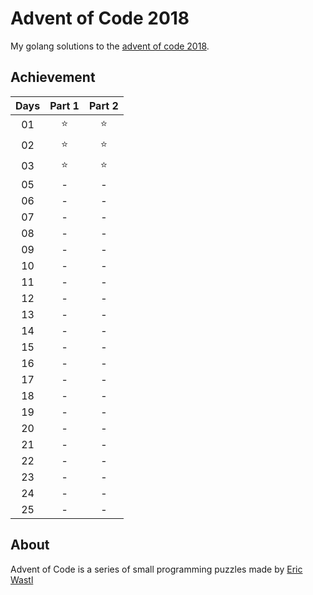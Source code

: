# Advent of Code 2018


My golang solutions to the [advent of code 2018](http://adventofcode.com/).


## Achievement

| Days | Part 1 | Part 2 |
|:----:|:------:|:------:|
| 01 | :star: | :star: |
| 02 | :star: | :star: |
| 03 | :star: | :star: |
| 05 | - | - |
| 06 | - | - |
| 07 | - | - |
| 08 | - | - |
| 09 | - | - |
| 10 | - | - |
| 11 | - | - |
| 12 | - | - |
| 13 | - | - |
| 14 | - | - |
| 15 | - | - |
| 16 | - | - |
| 17 | - | - |
| 18 | - | - |
| 19 | - | - |
| 20 | - | - |
| 21 | - | - |
| 22 | - | - |
| 23 | - | - |
| 24 | - | - |
| 25 | - | - |


## About

Advent of Code is a series of small programming puzzles made by [Eric Wastl](http://was.tl/)
